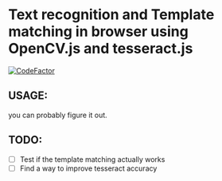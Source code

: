 # Text recognition and Template matching in browser using OpenCV.js and tesseract.js
[![CodeFactor](https://www.codefactor.io/repository/github/sagnikdas53/textrecog/badge)](https://www.codefactor.io/repository/github/sagnikdas53/textrecog)

## USAGE: 
you can probably figure it out.

## TODO: 

- [ ] Test if the template matching actually works
- [ ] Find a way to  improve tesseract accuracy
